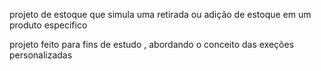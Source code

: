 projeto de estoque que simula uma retirada ou adição de estoque em um produto especifico

projeto feito para fins de estudo , abordando o conceito das exeções personalizadas 
